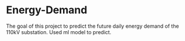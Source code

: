 # Energy-Demand

The goal of this project to predict the future daily energy demand of the 110kV substation. Used ml model to predict.
